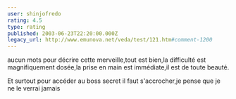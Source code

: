 ```yaml
---
user: shinjofredo
rating: 4.5
type: rating
published: 2003-06-23T22:20:00.000Z
legacy_url: http://www.emunova.net/veda/test/121.htm#comment-1200
---
```

aucun mots pour décrire cette merveille,tout est bien,la difficulté est magnifiquement dosée,la prise en main est immédiate,il est de toute beauté.

Et surtout pour accéder au boss secret il faut s'accrocher,je pense que je ne le verrai jamais